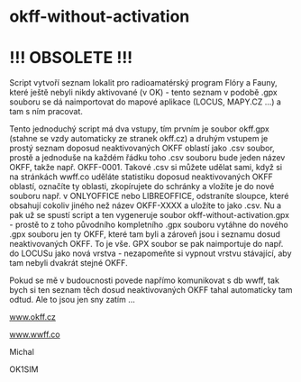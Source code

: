 # okff-without-activation

# !!! OBSOLETE !!!

Script vytvoří seznam lokalit pro radioamatérský program Flóry a Fauny, které ještě nebyli nikdy aktivované (v OK) - tento seznam v podobě .gpx souboru se dá naimportovat do mapové aplikace (LOCUS, MAPY.CZ ...) a tam s ním pracovat.

Tento jednoduchý script má dva vstupy, tím prvním je soubor okff.gpx (stahne se vzdy automaticky ze stranek okff.cz) a druhým vstupem je prostý seznam doposud neaktivovaných OKFF oblastí jako .csv soubor, prostě a jednoduše na každém řádku toho .csv souboru bude jeden název OKFF, takže např. OKFF-0001. Takové .csv si můžete udělat sami, když si na stránkách wwff.co uděláte statistiku doposud neaktivovaných OKFF oblastí, označíte ty oblasti, zkopírujete do schránky a vložíte je do nové souboru např. v ONLYOFFICE nebo LIBREOFFICE, odstraníte sloupce, které obsahují cokoliv jiného než název OKFF-XXXX a uložíte to jako .csv. Nu a pak už se spustí script a ten vygeneruje soubor okff-without-activation.gpx - prostě to z toho původního kompletního .gpx souboru vytáhne do nového .gpx souboru jen ty OKFF, které tam byli a zároveň jsou i seznamu dosud neaktivovaných OKFF. To je vše. GPX soubor se pak naimportuje do např. do LOCUSu jako nová vrstva - nezapomeňte si vypnout vrstvu stávající, aby tam nebyli dvakrát stejné OKFF.

Pokud se mě v budoucnosti povede napřímo komunikovat s db wwff, tak bych si ten seznam těch dosud neaktivovaných OKFF tahal automaticky tam odtud. Ale to jsou jen sny zatím ...

www.okff.cz

www.wwff.co

Michal 

OK1SIM
